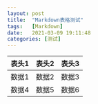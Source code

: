 ```yaml
---
layout: post
title:  "Markdown表格测试"
tags:   [Markdown]
date:   2021-03-09 19:11:48
categories: [测试]
---
```

|表头1|表头2|表头3|
|:----|-----|---:|
|数据1|数据2|数据3|
|数据4|数据5|数据6|
